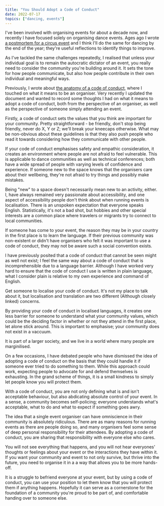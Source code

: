 ```yaml
---
title: "You Should Adopt a Code of Conduct"
date: 2022-07-17
topics: ["dancing, events"]
---
```


I've been involved with organising events for about a decade now, and recently I have focused solely on organising dance events. Ages ago I wrote [a postmortem for a circus event](../dublin-circus-postmorterm) and I think I'll do the same for dancing by the end of the year; they're useful reflections to identify things to improve.

As I've tackled the same challenges repeatedly, I realised that unless your individual goal is to remain the autocratic dictator of an event, you really need to consider the community you're building around it. It sets the tone for how people communicate, but also how people contribute in their own individual and meaningful ways.

Previously, I wrote about [the anatomy of a code of conduct](../coc-anatomy), where I touched on what it means to be an organiser. Very recently I updated the document and wanted to record some thoughts I had on what it means to adopt a code of conduct, both from the perspective of an organiser, as well as the perspective of someone simply attending an event.

Firstly, a code of conduct sets the values that you think are important for your community. Pretty straightforward - be friendly, don't stop being friendly, never do X, Y or Z; we'll break your kneecaps otherwise. What may be non-obvious about these guidelines is that they also push people who read it towards considering how they communicate with other people.

If your code of conduct emphasises safety and empathic consideration, it creates an environment where people are not afraid to feel vulnerable. This is applicable to dance communities as well as technical conferences; both have a wide spread of people with varying levels of confidence and experience. If someone new to the space knows that the organisers care about their wellbeing, they're not afraid to try things and possibly make mistakes.

Being "new" to a space doesn't necessarily mean new to an activity, either. I, have always remained very passionate about accessibility, and one aspect of accessibility people don't think about when running events is localisation. There is an unspoken expectation that everyone speaks English. Statistically, it's not a bad shot, but hobbies and other special interests are a common place where travelers or migrants try to connect to local communities.

If someone has come to your event, the reason they may be in your country in the first place is to learn the language. If their previous community was non-existent or didn't have organisers who felt it was important to use a code of conduct, they may not be aware such a social convention exists.

I have previously posited that a code of conduct that cannot be seen might as well not exist; I feel the same way about a code of conduct that is incomprehensible due to a language barrier. Although I have worked very hard to ensure that the code of conduct I use is written in plain language, what I consider plain is relative to my own experience and command of English.

Get someone to localise your code of conduct. It's not my place to talk about it, but localisation and translation are two different (Although closely linked) concerns.

By providing your code of conduct in localised languages, it creates one less barrier for someone to understand what your community values, which could be the deciding factor in whether or not they attend in the first place, let alone stick around. This is important to emphasise; your community does not exist in a vaccuum.

It is part of a larger society, and we live in a world where many people are marginilised.

On a few occasions, I have debated people who have dismissed the idea of adopting a code of conduct on the basis that they could handle it if someone ever tried to do something to them. While this approach could work, expecting people to advocate for and defend themselves is exhausting. In the grand scheme of things, it is a small kindness to simply let people know you will protect them.

With a code of conduct, you are not only defining what is and isn't acceptable behaviour, but also abdicating absolute control of your event. In a sense, a community becomes self-policing; everyone understands what's acceptable, what to do and what to expect if something goes awry.

The idea that a single event organiser can have omniscience in their community is absolutely ridiculous. There are as many reasons for running events as there are people doing so, and many organisers feel some sense of deep personal responsibility for their attendees. By adopting a code of conduct, you are sharing that responsibility with everyone else who cares.

You will not see everything that happens, and you will not hear everyones' thoughts or feelings about your event or the interactions they have within it. If you want your community and event to not only survive, but thrive into the future, you need to organise it in a a way that allows you to be more hands-off.

It is a struggle to befriend everyone at your event, but by using a code of conduct, you can use your position to let them know that you will protect them if anything happens. Hopefully it can serve as a cornerstone for the foundation of a community you're proud to be part of, and comfortable handing over to someone else.
